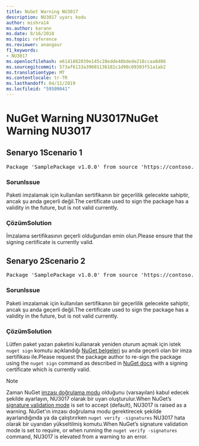 ```yaml
---
title: NuGet Warning NU3017
description: NU3017 uyarı kodu
author: mishra14
ms.author: karann
ms.date: 8/16/2018
ms.topic: reference
ms.reviewer: anangaur
f1_keywords:
- NU3017
ms.openlocfilehash: e6141882039e145c28edde48bdede218ccaa8d86
ms.sourcegitcommit: 573af6133a39601136181c1d98c09303f51a1ab2
ms.translationtype: MT
ms.contentlocale: tr-TR
ms.lasthandoff: 04/11/2019
ms.locfileid: "59509041"
---
```

# <a name="nuget-warning-nu3017"></a><span data-ttu-id="ad443-103">NuGet Warning NU3017</span><span class="sxs-lookup"><span data-stu-id="ad443-103">NuGet Warning NU3017</span></span>

## <a name="scenario-1"></a><span data-ttu-id="ad443-104">Senaryo 1</span><span class="sxs-lookup"><span data-stu-id="ad443-104">Scenario 1</span></span>

<pre>Package 'SamplePackage v1.0.0' from source 'https://contoso.com/index.json': The signing certificate is not yet valid.</pre>

### <a name="issue"></a><span data-ttu-id="ad443-105">Sorun</span><span class="sxs-lookup"><span data-stu-id="ad443-105">Issue</span></span>

<span data-ttu-id="ad443-106">Paketi imzalamak için kullanılan sertifikanın bir geçerlilik gelecekte sahiptir, ancak şu anda geçerli değil.</span><span class="sxs-lookup"><span data-stu-id="ad443-106">The certificate used to sign the package has a validity in the future, but is not valid currently.</span></span>


### <a name="solution"></a><span data-ttu-id="ad443-107">Çözüm</span><span class="sxs-lookup"><span data-stu-id="ad443-107">Solution</span></span>

<span data-ttu-id="ad443-108">İmzalama sertifikasının geçerli olduğundan emin olun.</span><span class="sxs-lookup"><span data-stu-id="ad443-108">Please ensure that the signing certificate is currently valid.</span></span>



## <a name="scenario-2"></a><span data-ttu-id="ad443-109">Senaryo 2</span><span class="sxs-lookup"><span data-stu-id="ad443-109">Scenario 2</span></span>

<pre>Package 'SamplePackage v1.0.0' from source 'https://contoso.com/index.json': The primary signature's certificate is not yet valid.</pre>

### <a name="issue"></a><span data-ttu-id="ad443-110">Sorun</span><span class="sxs-lookup"><span data-stu-id="ad443-110">Issue</span></span>

<span data-ttu-id="ad443-111">Paketi imzalamak için kullanılan sertifikanın bir geçerlilik gelecekte sahiptir, ancak şu anda geçerli değil.</span><span class="sxs-lookup"><span data-stu-id="ad443-111">The certificate used to sign the package has a validity in the future, but is not valid currently.</span></span>


### <a name="solution"></a><span data-ttu-id="ad443-112">Çözüm</span><span class="sxs-lookup"><span data-stu-id="ad443-112">Solution</span></span>

<span data-ttu-id="ad443-113">Lütfen paket yazarı paketini kullanarak yeniden oturum açmak için istek `nuget sign` komutu açıklandığı [NuGet belgeleri](https://docs.microsoft.com/en-us/nuget/create-packages/sign-a-package) şu anda geçerli olan bir imza sertifikası ile.</span><span class="sxs-lookup"><span data-stu-id="ad443-113">Please request the package author to re-sign the package using the `nuget sign` command as described in [NuGet docs](https://docs.microsoft.com/en-us/nuget/create-packages/sign-a-package) with a signing certificate which is currently valid.</span></span>


> [!Note]
> <span data-ttu-id="ad443-114">Zaman NuGet [imzası doğrulama modu](https://docs.microsoft.com/en-us/nuget/consume-packages/installing-signed-packages#configure-package-signature-requirements) olduğunu (varsayılan) kabul edecek şekilde ayarlayın, NU3017 olarak bir uyarı oluşturulur.</span><span class="sxs-lookup"><span data-stu-id="ad443-114">When NuGet’s [signature validation mode](https://docs.microsoft.com/en-us/nuget/consume-packages/installing-signed-packages#configure-package-signature-requirements) is set to accept (default), NU3017 is raised as a warning.</span></span> <span data-ttu-id="ad443-115">NuGet'ın imzası doğrulama modu gerektirecek şekilde ayarlandığında ya da çalıştırırken `nuget verify -signatures` NU3017 hata olarak bir uyarıdan yükseltilmiş komutu.</span><span class="sxs-lookup"><span data-stu-id="ad443-115">When NuGet’s signature validation mode is set to require, or when running the `nuget verify -signatures` command, NU3017 is elevated from a warning to an error.</span></span> 